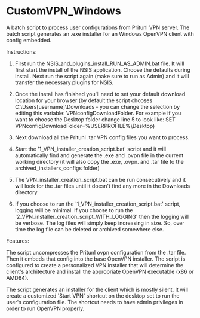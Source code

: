 # CustomVPN_Windows
A batch script to process user configurations from Pritunl VPN server. The batch script generates an .exe installer for an Windows OpenVPN client with config embedded.

Instructions:

1) First run the NSIS_and_plugins_install_RUN_AS_ADMIN.bat file. It will first start the install of the NSIS application. Choose the defaults during install. Next run the script again (make sure to run as Admin) and it will transfer the necessary plugins for NSIS.

2) Once the install has finished you'll need to set your default download location for your browser (by default the script chooses C:\Users\[username]\Downloads - you can change the selection by editing this variable: VPNconfigDownloadFolder. For example if you want to choose the Desktop folder change line 5 to look like:
SET VPNconfigDownloadFolder=%USERPROFILE%\Desktop)

3) Next download all the Pritunl .tar VPN config files you want to process. 

4) Start the '1_VPN_installer_creation_script.bat' script and it will automatically find and generate the .exe and .ovpn file in the current working directory (it will also copy the .exe, .ovpn. and .tar file to the archived_installers_configs folder)

5) The VPN_installer_creation_script.bat can be run consecutively and it will look for the .tar files until it doesn't find any more in the Downloads directory

6) If you choose to run the '1_VPN_installer_creation_script.bat' script, logging will be minimal. If you choose to run the '2_VPN_installer_creation_script_WITH_LOGGING' then the logging will be verbose. The log files will simply keep increasing in size. So, over time the log file can be deleted or archived somewhere else. 

Features:

The script uncompresses the Pritunl ovpn configuration from the .tar file. Then it embeds that config into the base OpenVPN installer. The script is configured to create a personalized VPN installer that will determine the client's architecture and install the appropriate OpenVPN executable (x86 or AMD64). 

The script generates an installer for the client which is mostly silent. It will create a customized 'Start VPN' shortcut on the desktop set to run the user's configuration file. The shortcut needs to have admin privileges in order to run OpenVPN properly. 


